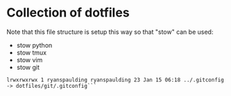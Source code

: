# Collection of dotfiles

Note that this file structure is setup this way so that "stow" can be used:

* stow python
* stow tmux
* stow vim
* stow git

```ryanspaulding@penguin:~/dotfiles$ ls -l ../.gitconfig
lrwxrwxrwx 1 ryanspaulding ryanspaulding 23 Jan 15 06:18 ../.gitconfig -> dotfiles/git/.gitconfig```
